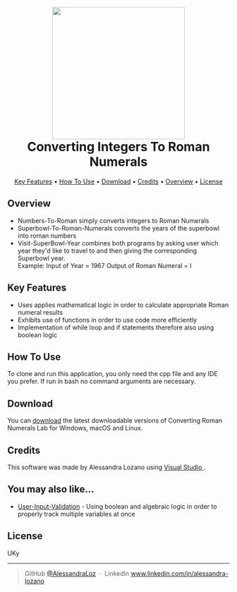 
<h1 align="center">
  <br>
  <img src="https://www.unrv.com/images/400width/roman-numerals.png" width="300">
  <br>
  Converting Integers To Roman Numerals 
  <br>
</h1>

<p align="center">
  <a href="#key-features">Key Features</a> •
  <a href="#how-to-use">How To Use</a> •
  <a href="#download">Download</a> •
  <a href="#credits">Credits</a> •
  <a href="#overview">Overview</a> •
  <a href="#license">License</a>
  
</p>

## Overview
* Numbers-To-Roman simply converts integers to Roman Numerals
* Superbowl-To-Roman-Numerals converts the years of the superbowl into roman numbers
* Visit-SuperBowl-Year combines both programs by asking user which year they'd like to travel to and then giving the corresponding Superbowl year.
    <br> Example: Input of Year = 1967 Output of Roman Numeral = I <br>
   
## Key Features

* Uses applies mathematical logic in order to calculate appropriate Roman numeral results
* Exhibits use of functions in order to use code more efficiently
* Implementation of while loop and if statements therefore also using boolean logic

## How To Use

To clone and run this application, you only need the cpp file and any IDE you prefer. If run in bash no command
arguments are necessary. 

## Download

You can [download](https://github.com/AlessandraLoz/Converting-Roman-Numerals-Lab) the latest downloadable versions of Converting Roman Numerals Lab for Windows, macOS and Linux.

## Credits

This software was made by Alessandra Lozano using <a href="https://visualstudio.microsoft.com/" > Visual Studio </a>.


## You may also like...

- [User-Input-Validation](https://github.com/AlessandraLoz/User-Input-Validation) -  Using boolean and algebraic logic in order to properly track multiple variables at once

## License

UKy 

---

> GitHub [@AlessandraLoz](https://github.com/AlessandraLoz) &nbsp;&middot;&nbsp;
> LinkedIn www.linkedin.com/in/alessandra-lozano


